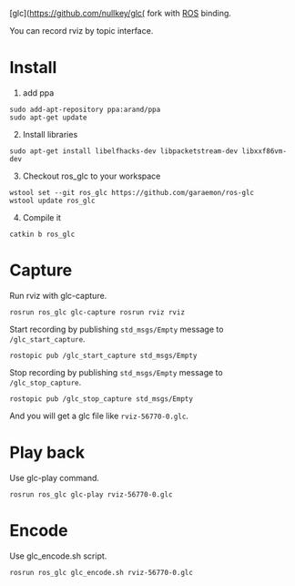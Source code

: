 [glc](https://github.com/nullkey/glc( fork with [ROS](https://ros.org) binding.

You can record rviz by topic interface.

# Install

1. add ppa
```
sudo add-apt-repository ppa:arand/ppa
sudo apt-get update
```

2. Install libraries
```
sudo apt-get install libelfhacks-dev libpacketstream-dev libxxf86vm-dev
```

3. Checkout ros_glc to your workspace
```
wstool set --git ros_glc https://github.com/garaemon/ros-glc
wstool update ros_glc
```

4. Compile it
```
catkin b ros_glc
```

# Capture
Run rviz with glc-capture.
```
rosrun ros_glc glc-capture rosrun rviz rviz
```

Start recording by publishing `std_msgs/Empty` message to `/glc_start_capture`.

```
rostopic pub /glc_start_capture std_msgs/Empty
```

Stop recording by publishing `std_msgs/Empty` message to `/glc_stop_capture`.
```
rostopic pub /glc_stop_capture std_msgs/Empty
```

And you will get a glc file like `rviz-56770-0.glc`.

# Play back
Use glc-play command.
```
rosrun ros_glc glc-play rviz-56770-0.glc
```

# Encode
Use glc_encode.sh script.
```
rosrun ros_glc glc_encode.sh rviz-56770-0.glc
```
